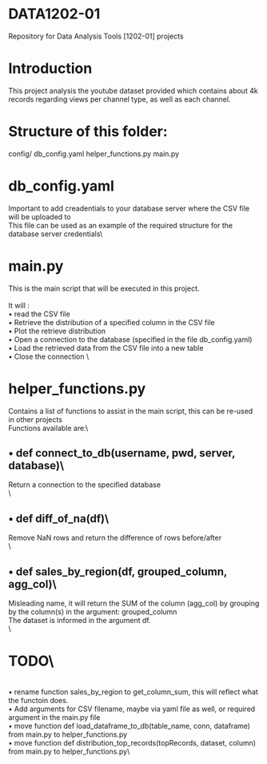 # DATA1202-01
Repository for Data Analysis Tools [1202-01] projects

# Introduction
This project analysis the youtube dataset provided which contains about 4k records regarding views per channel type, as well as each channel.

# Structure of this folder:

config/
    db_config.yaml
helper_functions.py
main.py

# db_config.yaml
Important to add creadentials to your database server where the CSV file will be uploaded to\
This file can be used as an example of the required structure for the database server credentials\

# main.py
This is the main script that will be executed in this project.\
\
It will :\
• read the CSV file\
• Retrieve the distribution of a specified column in the CSV file\
• Plot the retrieve distribution\
• Open a connection to the database (specified in the file db_config.yaml)\
• Load the retrieved data from the CSV file into a new table\
• Close the connection \

# helper_functions.py
Contains a list of functions to assist in the main script, this can be re-used in other projects\
Functions available are:\

## • def connect_to_db(username, pwd, server, database)\
Return a connection to the specified database\
\
## • def diff_of_na(df)\
Remove NaN rows and return the difference of rows before/after \
\
## • def sales_by_region(df, grouped_column, agg_col)\
Misleading name, it will return the SUM of the column (agg_col) by grouping by the column(s) in the argument: grouped_column\
The dataset is informed in the argument df.\
\
# TODO\
\
• rename function sales_by_region to get_column_sum, this will reflect what the functoin does.\
• Add arguments for CSV filename, maybe via yaml file as well, or required argument in the main.py file \
• move function def load_dataframe_to_db(table_name, conn, dataframe) from main.py to helper_functions.py\
• move function def distribution_top_records(topRecords, dataset, column) from main.py to helper_functions.py\
